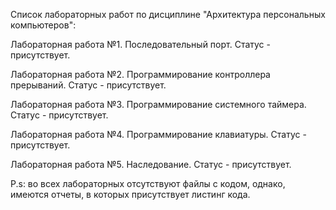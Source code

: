 Список лабораторных работ по дисциплине "Архитектура персональных компьютеров":

Лабораторная работа №1. Последовательный порт. Статус - присутствует.

Лабораторная работа №2. Программирование контроллера прерываний. Статус - присутствует.

Лабораторная работа №3. Программирование системного таймера. Статус - присутствует.

Лабораторная работа №4. Программирование клавиатуры. Статус - присутствует.

Лабораторная работа №5. Наследование. Статус - присутствует.

P.s: во всех лабораторных отсутствуют файлы с кодом, однако, имеются отчеты, в которых присутствует листинг кода.
